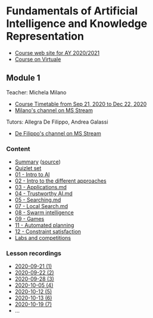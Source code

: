# Fundamentals of Artificial Intelligence and Knowledge Representation

- [Course web site for AY 2020/2021](https://www.unibo.it/en/teaching/course-unit-catalogue/course-unit/2020/446566)
- [Course on Virtuale](https://virtuale.unibo.it/course/view.php?id=18810#section-1)

## Module 1

Teacher: Michela Milano

- [Course Timetable from Sep 21, 2020 to Dec 22, 2020](https://www.unibo.it/en/teaching/course-unit-catalogue/course-unit/2020/446566/orariolezioni#447771)
- [Milano's channel on MS Stream](https://web.microsoftstream.com/user/501dc13d-1074-4934-8386-df921ca87533)

Tutors: Allegra De Filippo, Andrea Galassi

- [De Filippo's channel on MS Stream](https://web.microsoftstream.com/user/d98e4f5d-db09-4542-a943-0c02bbc12d50)

### Content

- [Summary](summary/faikr1.pdf) ([source](summary/faikr1.tex))
- [Quizlet set](https://quizlet.com/_96611i?x=1jqt&i=2knn6r)
- [01 - Intro to AI](01%20-%20Intro%20to%20AI.md)
- [02 - Intro to the different approaches](02%20-%20Intro%20to%20the%20different%20approaches.md)
- [03 - Applications.md](03%20-%20Applications.md)
- [04 - Trustworthy AI.md](04%20-%20Trustworthy%20AI.md)
- [05 - Searching.md](05%20-%20Searching.md)
- [07 - Local Search.md](07%20-%20Local%20Search.md)
- [08 - Swarm intelligence](08%20-%20Swarm%20intelligence.md)
- [09 - Games](09%20-%20Games.md)
- [11 - Automated planning](11%20-%20Automated%20planning.md)
- [12 - Constraint satisfaction](12%20-%20Constraint%20satisfaction.md)
- [Labs and competitions](Labs_Competitions.md)

### Lesson recordings
- [2020-09-21 (1)](https://web.microsoftstream.com/video/d3b40139-ea0a-462c-a389-5918e737caac)
- [2020-09-22 (2)](https://web.microsoftstream.com/video/b1b5130a-c841-4bd2-aca7-1812cafbb782)
- [2020-09-28 (3)](https://web.microsoftstream.com/video/6d7182af-24d3-4a48-ab92-aba515932e2a)
- [2020-10-05 (4)](https://web.microsoftstream.com/video/5282d66c-d1fc-4881-b570-f8e46cdcb09a?list=user&userId=501dc13d-1074-4934-8386-df921ca87533)
- [2020-10-12 (5)](https://web.microsoftstream.com/video/cd3badb9-ecca-457a-b6b6-fd4d1ef42c05?list=user&userId=501dc13d-1074-4934-8386-df921ca87533)
- [2020-10-13 (6)](https://web.microsoftstream.com/video/0c58377b-518b-4b6d-a6e9-9a6b41af92c7?list=user&userId=501dc13d-1074-4934-8386-df921ca87533)
- [2020-10-19 (7)](https://web.microsoftstream.com/video/2b485795-a7b2-45c0-9c6b-bdb943b4b4da?list=user&userId=501dc13d-1074-4934-8386-df921ca87533)
- ...

